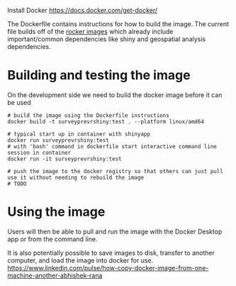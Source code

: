 
Install Docker https://docs.docker.com/get-docker/

The Dockerfile contains instructions for how to build the image.
The current file builds off of the [rocker images](https://rocker-project.org/) which already include important/common dependencies like shiny and geospatial analysis dependencies.


# Building and testing the image

On the development side we need to build the docker image before it can be used
```
# build the image using the Dockerfile instructions
docker build -t surveyprevrshiny:test . --platform linux/amd64

# typical start up in container with shinyapp
docker run surveyprevrshiny:test
# with 'bash' command in dockerfile start interactive command line session in container
docker run -it surveyprevrshiny:test

# push the image to the docker registry so that others can just pull use it without needing to rebuild the image
# TODO
```

# Using the image

Users will then be able to pull and run the image with the Docker Desktop app or from the command line.

It is also potentially possible to save images to disk, transfer to another computer, and load the image into docker for use. https://www.linkedin.com/pulse/how-copy-docker-image-from-one-machine-another-abhishek-rana
